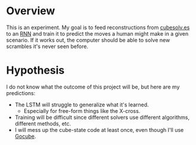 # Overview

This is an experiment. My goal is to feed reconstructions from [cubesolv.es](http://cubesolv.es) to an [RNN](https://en.wikipedia.org/wiki/Recurrent_neural_network) and train it to predict the moves a human might make in a given scenario. If it works out, the computer should be able to solve new scrambles it's never seen before.

# Hypothesis

I do not know what the outcome of this project will be, but here are my predictions:

 * The LSTM will struggle to generalize what it's learned.
   * Especially for free-form things like the X-cross.
 * Training will be difficult since different solvers use different algorithms, different methods, etc.
 * I will mess up the cube-state code at least once, even though I'll use [Gocube](https://github.com/unixpickle/gocube).
